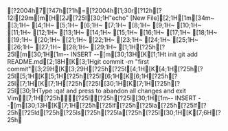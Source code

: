 [?2004h7[?47h[?1h=[?2004h[1;30r[?12h[?12l[29m[m[H[2J[?25l[30;1H"echo" [New File][2;1H[1m[34m~                                                                                                                                                  [3;1H~                                                                                                                                                  [4;1H~                                                                                                                                                  [5;1H~                                                                                                                                                  [6;1H~                                                                                                                                                  [7;1H~                                                                                                                                                  [8;1H~                                                                                                                                                  [9;1H~                                                                                                                                                  [10;1H~                                                                                                                                                  [11;1H~                                                                                                                                                  [12;1H~                                                                                                                                                  [13;1H~                                                                                                                                                  [14;1H~                                                                                                                                                  [15;1H~                                                                                                                                                  [16;1H~                                                                                                                                                  [17;1H~                                                                                                                                                  [18;1H~                                                                                                                                                  [19;1H~                                                                                                                                                  [20;1H~                                                                                                                                                  [21;1H~                                                                                                                                                  [22;1H~                                                                                                                                                  [23;1H~                                                                                                                                                  [24;1H~                                                                                                                                                  [25;1H~                                                                                                                                                  [26;1H~                                                                                                                                                  [27;1H~                                                                                                                                                  [28;1H~                                                                                                                                                  [29;1H~                                                                                                                                                  [1;1H[?25h[?25l[m[30;1H[1m-- INSERT --[m[30;13H[K[1;1Ht init
git add README.md[2;18H[K[3;1Hgit commit -m "first commit"[3;29H[K[3;29H[?25h[?25l[4;1H[K[4;1H[?25h[?25l[5;1H[K[5;1H[?25h[?25l[6;1H[K[6;1H[?25h[?25l[7;1H[K[7;1H[?25h[?25l[30;1H[K[7;1H[?25h[?25l[30;1HType  :qa!  and press <Enter> to abandon all changes and exit Vim[7;1H[?25h[?25l[?25h[?25l[30;1H[1m-- INSERT --[m[30;13H[K[7;1H[?25h[?25lf[?25h[?25la[?25h[?25lf[?25h[?25ld[?25h[?25ls[?25h[?25la[?25h[?25l[30;1H[K[7;6H[?25h